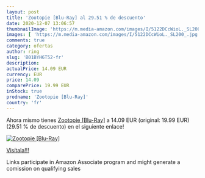 ```yaml
---
layout: post
title: 'Zootopie [Blu-Ray] al 29.51 % de descuento'
date: 2020-12-07 13:06:57
thumbnailImage: 'https://m.media-amazon.com/images/I/5122DCcWioL._SL200_.jpg'
images: [ 'https://m.media-amazon.com/images/I/5122DCcWioL._SL200_.jpg' ]
comments: true
category: ofertas
author: ring
slug: 'B01BYH6T52-fr'
description:
actualPrice: 14.09 EUR
currency: EUR
price: 14.09
comparePrice: 19.99 EUR
inStock: true
prodname: 'Zootopie [Blu-Ray]'
country: 'fr'
---
```


Ahora mismo tienes [Zootopie [Blu-Ray]](https://www.amazon.fr/dp/B01BYH6T52/?tag=tolees0d-21) a 14.09 EUR (original: 19.99 EUR) (29.51 %  de descuento) en el siguiente enlace!

[![Zootopie [Blu-Ray]](https://m.media-amazon.com/images/I/5122DCcWioL._SL200_.jpg)](https://www.amazon.fr/dp/B01BYH6T52/?tag=tolees0d-21)

[Visítala!!!](https://www.amazon.fr/dp/B01BYH6T52/?tag=tolees0d-21)

Links participate in Amazon Associate program and might generate a comission on qualifying sales
